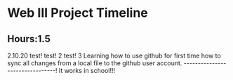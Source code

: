 # Web III Project Timeline
Hours:1.5
----------------------
2.10.20
test!
test! 2
test! 3
Learning how to use github for first time
how to sync all changes from a local file to the github user account.
--------------------------------! It works in school!!!